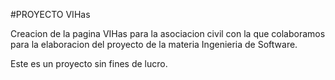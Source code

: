 #PROYECTO VIHas 

Creacion de la pagina VIHas para la asociacion civil  con la que colaboramos para la elaboracion del proyecto de la materia Ingenieria de Software.

Este es un proyecto sin fines de lucro.
